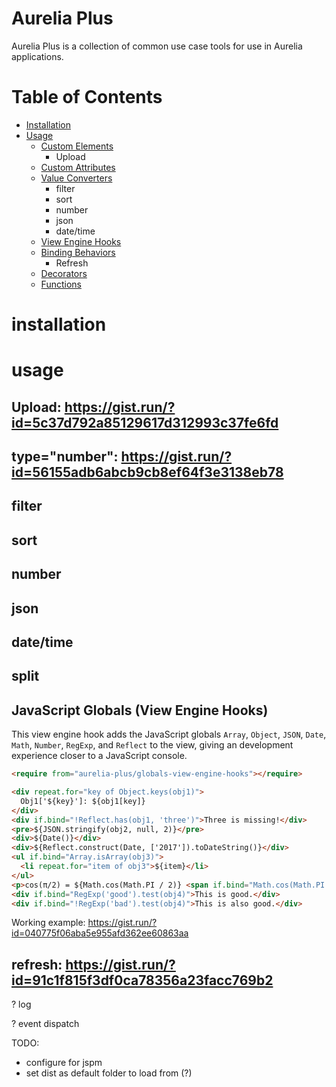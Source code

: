 # Aurelia Plus

Aurelia Plus is a collection of common use case tools for use in Aurelia applications.

# Table of Contents

- [Installation](#installation)
- [Usage](#usage)
  - [Custom Elements](#custom-elements)
    - Upload
  - [Custom Attributes](#custom-attributes)
  - [Value Converters](#value-converters)
    - filter
    - sort
    - number
    - json
    - date/time
  - [View Engine Hooks](#view-engine-hooks)
  - [Binding Behaviors](#binding-behaviors)
    - Refresh
  - [Decorators](#decorators)
  - [Functions](#functions)

# installation

# usage

## Upload: https://gist.run/?id=5c37d792a85129617d312993c37fe6fd

## type="number": https://gist.run/?id=56155adb6abcb9cb8ef64f3e3138eb78

## filter
## sort
## number
## json
## date/time
## split

## JavaScript Globals (View Engine Hooks)

This view engine hook adds the JavaScript globals `Array`, `Object`, `JSON`, `Date`, `Math`, `Number`, `RegExp`, and `Reflect` to the view, giving an development experience closer to a JavaScript console.

```html
<require from="aurelia-plus/globals-view-engine-hooks"></require>

<div repeat.for="key of Object.keys(obj1)">
  Obj1['${key}']: ${obj1[key]}
</div>
<div if.bind="!Reflect.has(obj1, 'three')">Three is missing!</div>
<pre>${JSON.stringify(obj2, null, 2)}</pre>
<div>${Date()}</div>
<div>${Reflect.construct(Date, ['2017']).toDateString()}</div>
<ul if.bind="Array.isArray(obj3)">
  <li repeat.for="item of obj3">${item}</li>
</ul>
<p>cos(π/2) = ${Math.cos(Math.PI / 2)} <span if.bind="Math.cos(Math.PI / 2) < Number.EPSILON">≅ 0</span></p>
<div if.bind="RegExp('good').test(obj4)">This is good.</div>
<div if.bind="!RegExp('bad').test(obj4)">This is also good.</div>
```

Working example: https://gist.run/?id=040775f06aba5e955afd362ee60863aa

## refresh: https://gist.run/?id=91c1f815f3df0ca78356a23facc769b2

? log

? event dispatch

TODO:
- configure for jspm
- set dist as default folder to load from (?)
